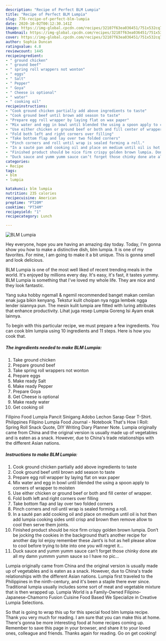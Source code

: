 ```yaml
---
description: "Recipe of Perfect BLM Lumpia"
title: "Recipe of Perfect BLM Lumpia"
slug: 776-recipe-of-perfect-blm-lumpia
date: 2020-10-02T00:12:30.141Z
image: https://img-global.cpcdn.com/recipes/32107f63ea036451/751x532cq70/blm-lumpia-recipe-main-photo.jpg
thumbnail: https://img-global.cpcdn.com/recipes/32107f63ea036451/751x532cq70/blm-lumpia-recipe-main-photo.jpg
cover: https://img-global.cpcdn.com/recipes/32107f63ea036451/751x532cq70/blm-lumpia-recipe-main-photo.jpg
author: Sophia Duncan
ratingvalue: 4.8
reviewcount: 1445
recipeingredient:
- " ground chicken"
- " ground beef"
- " spring roll wrappers not wonton"
- " eggs"
- " Salt"
- " Pepper"
- " Goya"
- " Cheese is optional"
- " water"
- " cooking oil"
recipeinstructions:
- "Cook ground chicken partially add above ingredients to taste"
- "Cook ground beef until brown add season to taste"
- "Prepare egg roll wrapper by laying flat on wax paper"
- "Mix water and egg in bowl until blended the using a spoon apply to corners of wrapper to moisten"
- "Use either chicken or ground beef or both and fill center of wrapper."
- "Fold both left and right corners over filling"
- "Take bottom flap and lay over two folded corners"
- "Pinch corners and roll until wrap is sealed forming a roll."
- "In a sauté pan add cooking oil and place on medium until oil is hot then add lumpia cooking sides until crisp and brown then remove allow to cool then serve them joints."
- "Finished product should be nice firm crispy golden brown lumpia. Don’t be jocking the cookies in the background that’s another recipe for another day lol enjoy remember these Jant’s is hot as hell please allow to cool before trying to bite into one you will regret it..."
- "Duck sauce and yumm yumm sauce can’t forget those chinky done ate all my damn yummm yumm sauce so I have no pic..."
categories:
- Recipe
tags:
- blm
- lumpia

katakunci: blm lumpia 
nutrition: 235 calories
recipecuisine: American
preptime: "PT20M"
cooktime: "PT34M"
recipeyield: "1"
recipecategory: Lunch

---
```



![BLM Lumpia](https://img-global.cpcdn.com/recipes/32107f63ea036451/751x532cq70/blm-lumpia-recipe-main-photo.jpg)

Hey everyone, hope you are having an amazing day today. Today, I'm gonna show you how to make a distinctive dish, blm lumpia. It is one of my favorites. For mine, I am going to make it a bit unique. This is gonna smell and look delicious.

BLM Lumpia is one of the most well liked of recent trending meals in the world. It's enjoyed by millions every day. It's easy, it's fast, it tastes yummy. BLM Lumpia is something that I've loved my whole life. They are nice and they look fantastic.

Yang suka hobby ngemall &amp; ngemil recommended banget makan cemilan enak juga bikin kenyang. Tekstur kulit choipan nya ngga lembek ngga lender isiannya pun. The mesin kulit lumpia are fitted with luring attributes that enhance productivity. Lihat juga resep Lumpia Goreng Isi Ayam enak lainnya.


To begin with this particular recipe, we must prepare a few ingredients. You can cook blm lumpia using 10 ingredients and 11 steps. Here is how you cook that.

<!--inarticleads1-->

##### The ingredients needed to make BLM Lumpia:

1. Take  ground chicken
1. Prepare  ground beef
1. Take  spring roll wrappers not wonton
1. Prepare  eggs
1. Make ready  Salt
1. Make ready  Pepper
1. Prepare  Goya
1. Get  Cheese is optional
1. Make ready  water
1. Get  cooking oil


Filipino Food Lumpia Pancit Sinigang Adobo Lechon Sarap Gear T-Shirt. Philippines Filipino Lumpia Food Journal - Notebook That&#39;s How I Roll: Spring Roll Snack Quote, DIY Writing Diary Planner Note. Lumpia originally came from China and the original version is usually made up of vegetables and is eaten as a snack. However, due to China&#39;s trade relationships with the different Asian nations. 

<!--inarticleads2-->

##### Instructions to make BLM Lumpia:

1. Cook ground chicken partially add above ingredients to taste
1. Cook ground beef until brown add season to taste
1. Prepare egg roll wrapper by laying flat on wax paper
1. Mix water and egg in bowl until blended the using a spoon apply to corners of wrapper to moisten
1. Use either chicken or ground beef or both and fill center of wrapper.
1. Fold both left and right corners over filling
1. Take bottom flap and lay over two folded corners
1. Pinch corners and roll until wrap is sealed forming a roll.
1. In a sauté pan add cooking oil and place on medium until oil is hot then add lumpia cooking sides until crisp and brown then remove allow to cool then serve them joints.
1. Finished product should be nice firm crispy golden brown lumpia. Don’t be jocking the cookies in the background that’s another recipe for another day lol enjoy remember these Jant’s is hot as hell please allow to cool before trying to bite into one you will regret it...
1. Duck sauce and yumm yumm sauce can’t forget those chinky done ate all my damn yummm yumm sauce so I have no pic...


Lumpia originally came from China and the original version is usually made up of vegetables and is eaten as a snack. However, due to China&#39;s trade relationships with the different Asian nations. Lumpia first traveled to the Philippines in the ninth-century, and it&#39;s been a staple there ever since. Traditional lumpia usually includes some sort of meat and vegetable mixture that is then wrapped up. Lumpia World is a Family-Owned Filipino-Japanese-Chamorro Fusion Cuisine Food Based We Specialize in Creative Lumpia Selections. 

So that is going to wrap this up for this special food blm lumpia recipe. Thank you very much for reading. I am sure that you can make this at home. There's gonna be more interesting food at home recipes coming up. Remember to save this page in your browser, and share it to your loved ones, colleague and friends. Thanks again for reading. Go on get cooking!
